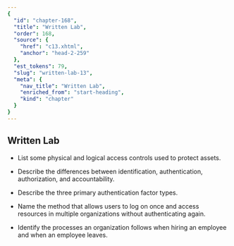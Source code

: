 ```yaml
---
{
  "id": "chapter-168",
  "title": "Written Lab",
  "order": 168,
  "source": {
    "href": "c13.xhtml",
    "anchor": "head-2-259"
  },
  "est_tokens": 79,
  "slug": "written-lab-13",
  "meta": {
    "nav_title": "Written Lab",
    "enriched_from": "start-heading",
    "kind": "chapter"
  }
}
---
```

## Written Lab

- List some physical and logical access controls used to protect assets.

- Describe the differences between identification, authentication, authorization, and accountability.

- Describe the three primary authentication factor types.

- Name the method that allows users to log on once and access resources in multiple organizations without authenticating again.

- Identify the processes an organization follows when hiring an employee and when an employee leaves.
